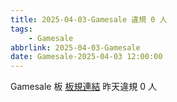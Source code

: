 ```yaml
---
title: 2025-04-03-Gamesale 違規 0 人
tags:
    - Gamesale
abbrlink: 2025-04-03-Gamesale
date: Gamesale-2025-04-03 12:00:00
---
```

Gamesale 板 [板規連結](https://www.ptt.cc/bbs/Gossiping/M.1637425085.A.07D.html)
昨天違規 0 人
